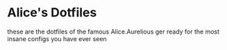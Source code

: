 # Alice's Dotfiles

these are the dotfiles of the famous Alice.Aurelious ger ready for the most insane configs you have ever seen

